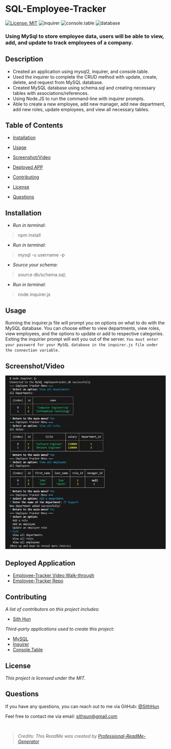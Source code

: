 # SQL-Employee-Tracker
  [![License: MIT](https://img.shields.io/badge/License-MIT-yellow.svg)](https://opensource.org/licenses/MIT) ![inquirer](https://img.shields.io/badge/packages-inquirer-purple.svg) ![console.table](https://img.shields.io/badge/packages-console.table-green.svg) ![database](https://img.shields.io/badge/database-mysql-blue.svg)

### Using MySql to store employee data, users will be able to view, add, and update to track employees of a company.

## Description
* Created an application using mysql2, inquirer, and console.table.
* Used the inquirer to complete the CRUD method with update, create, delete, and request from MySQL database.
* Created MySQL database using schema.sql and creating necessary tables with associations/references.
* Using Node.JS to run the command-line with inquirer prompts.
* Able to create a new employee, add new manager, add new department, add new roles, update employees, and view all necessary tables.

## Table of Contents
- [Installation](#installation)
- [Usage](#usage)

- [Screenshot/Video](#screenshotvideo)
- [Deployed APP](#deployed-application)
- [Contributing](#contributing)
- [License](#license)
- [Questions](#questions)

## Installation
* _Run in terminal_:
> npm install

* _Run in terminal_:
> mysql -u username -p

* _Source your schema_:
> source db/schema.sql;

* _Run in terminal_:
> node inquirer.js

## Usage
Running the inquirer.js file will prompt you on options on what to do with the MySQL database. You can choose either to view departments, view roles, view employees, and the options to update or add to respective categories. Exiting the inquirier prompt will exit you out of the server. ```You must enter your password for your MySQL database in the inquirer.js file under the connection variable.```


## Screenshot/Video

![IMAGE 1](./assets/front.jpg)


## Deployed Application
- [Employee-Tracker Video Walk-through](https://youtu.be/pwFY5M-SKzM)
- [Employee-Tracker Repo](https://github.com/SithHun/SQL-Employee-Tracker)

## Contributing
*A list of contributors on this project includes:*

* [Sith Hun](https://github.com/SithHun)


*Third-party applications used to create this project:*
* [MySQL](#mysql)
* [Inquirer](#inquirer)
* [Console.Table](#console.table)

## License
*This project is licensed under the MIT.*



## Questions
If you have any questions, you can reach out to me via GitHub: [@SithHun](https://github.com/SithHun)

Feel free to contact me via email: sithsun@gmail.com

<br>

> *Credits: This ReadMe was created by [Professional-ReadMe-Generator](https://github.com/SithHun/Professional-ReadMe-Generator)*
